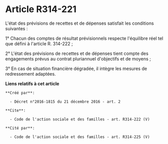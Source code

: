 # Article R314-221

L'état des prévisions de recettes et de dépenses satisfait les conditions suivantes : 

1° Chacun des comptes de résultat prévisionnels respecte l'équilibre réel tel que défini à l'article R. 314-222 ; 

2° L'état des prévisions de recettes et de dépenses tient compte des engagements prévus au contrat pluriannuel d'objectifs et
de moyens ; 

3° En cas de situation financière dégradée, il intègre les mesures de redressement adaptées.

**Liens relatifs à cet article**

	**Créé par**:

	  - Décret n°2016-1815 du 21 décembre 2016 - art. 2

	**Cite**:

	  - Code de l'action sociale et des familles - art. R314-222 (V)

	**Cité par**:

	  - Code de l'action sociale et des familles - art. R314-225 (V)
